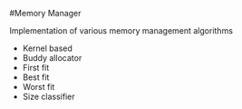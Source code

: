 #Memory Manager

Implementation of various memory management algorithms

* Kernel based
* Buddy allocator
* First fit
* Best fit
* Worst fit
* Size classifier
